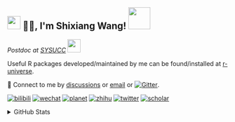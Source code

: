 
<h2><img src="https://emojis.slackmojis.com/emojis/images/1531849430/4246/blob-sunglasses.gif?1531849430" width="30"/> 🙏🏻, I'm Shixiang Wang! <img src="https://media.giphy.com/media/12oufCB0MyZ1Go/giphy.gif" width="50"></h2>

<p><em>Postdoc at <a href="https://sysucc.org.cn/">SYSUCC</a> <img src="https://media.giphy.com/media/WUlplcMpOCEmTGBtBW/giphy.gif" width="30"> 
</em></p>

Useful R packages developed/maintained by me can be found/installed at [r-universe](https://shixiangwang.r-universe.dev/).

💬 Connect to me by
[discussions](https://github.com/ShixiangWang/self-study/discussions) or [email](mailto:w_shixiang@163.com) or [![Gitter](https://badges.gitter.im/ShixiangWang/community.svg)](https://gitter.im/ShixiangWang/community?utm_source=badge&utm_medium=badge&utm_campaign=pr-badge). 

[![bilibili](https://img.shields.io/badge/王诗翔-B站-yellow)](https://space.bilibili.com/11553374) [![wechat](https://img.shields.io/badge/王诗翔-微信公众号-important)](https://shixiangwang.github.io/home/logo/qrcode.jpg) [![planet](https://img.shields.io/badge/王诗翔-知识星球-blueviolet)](https://t.zsxq.com/rBqbIei)  [![zhihu](https://img.shields.io/badge/王诗翔-知乎-blue)](https://www.zhihu.com/people/shixiangwang) [![twitter](https://img.shields.io/badge/WangShxiang-twitter-ff69b4)](https://twitter.com/WangShxiang) [![scholar](https://img.shields.io/badge/ShixiangWang-Scholar-00ffff)](https://scholar.google.com/citations?user=FvNp0NkAAAAJ) 

<details>
 
<summary>GitHub Stats</summary>


<!--START_SECTION:waka-->
**🐱 My GitHub Data** 

> 🏆 1,136 Contributions in the Year 2022
 > 
> 📦 3.9 MB Used in GitHub's Storage 
 > 
> 🚫 Not Opted to Hire
 > 
> 📜 77 Public Repositories 
 > 
> 🔑 17 Private Repositories  
 > 
**I'm an Early 🐤** 

```text
🌞 Morning    355 commits    ███░░░░░░░░░░░░░░░░░░░░░░   14.8% 
🌆 Daytime    921 commits    █████████░░░░░░░░░░░░░░░░   38.39% 
🌃 Evening    951 commits    ██████████░░░░░░░░░░░░░░░   39.64% 
🌙 Night      172 commits    █░░░░░░░░░░░░░░░░░░░░░░░░   7.17%

```
📅 **I'm Most Productive on Friday** 

```text
Monday       366 commits    ███░░░░░░░░░░░░░░░░░░░░░░   15.26% 
Tuesday      399 commits    ████░░░░░░░░░░░░░░░░░░░░░   16.63% 
Wednesday    388 commits    ████░░░░░░░░░░░░░░░░░░░░░   16.17% 
Thursday     360 commits    ███░░░░░░░░░░░░░░░░░░░░░░   15.01% 
Friday       422 commits    ████░░░░░░░░░░░░░░░░░░░░░   17.59% 
Saturday     198 commits    ██░░░░░░░░░░░░░░░░░░░░░░░   8.25% 
Sunday       266 commits    ██░░░░░░░░░░░░░░░░░░░░░░░   11.09%

```


**I Mostly Code in R** 

```text
R                        51 repos            ██████████████░░░░░░░░░░░   57.3% 
HTML                     10 repos            ██░░░░░░░░░░░░░░░░░░░░░░░   11.24% 
Shell                    5 repos             █░░░░░░░░░░░░░░░░░░░░░░░░   5.62% 
Go                       5 repos             █░░░░░░░░░░░░░░░░░░░░░░░░   5.62% 
JavaScript               5 repos             █░░░░░░░░░░░░░░░░░░░░░░░░   5.62%

```



 Last Updated on 17/07/2022 08:10:13 UTC
<!--END_SECTION:waka-->

> These Readme stats are generated using github action [awesome-readme-stats](https://github.com/anmol098/waka-readme-stats)

-----

**NOTE: Top languages does not indicate my skill level or anything like that. It is just a metric of which languages have been hosted by me on GitHub based on the usage across repositories.**

</details>
